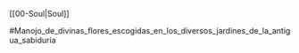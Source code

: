 [[00-Soul|Soul]]


#Manojo_de_divinas_flores_escogidas_en_los_diversos_jardines_de_la_antigua_sabiduria 
